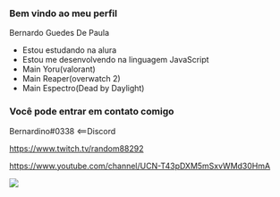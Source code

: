 ### Bem vindo ao meu perfil 

Bernardo Guedes De Paula

- Estou estudando na alura
- Estou me desenvolvendo na linguagem JavaScript
- Main Yoru(valorant) 
- Main Reaper(overwatch 2)
- Main Espectro(Dead by Daylight)

### Você pode entrar em contato comigo 

Bernardino#0338 <==Discord

https://www.twitch.tv/random88292 

https://www.youtube.com/channel/UCN-T43pDXM5mSxvWMd30HmA

![](https://media.tenor.com/Dp5YBtque2MAAAAd/yoru-valorant.gif)
